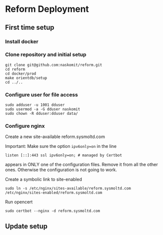 # Reform Deployment

## First time setup

### Install docker

### Clone repository and initial setup

```shell
git clone git@github.com:naskomit/reform.git
cd reform
cd docker/prod
make orientdb/setup 
cd ../..
```

### Configure user for file access
```shell
sudo adduser -u 1001 dduser
sudo usermod -a -G dduser naskomit
sudo chown -R dduser:dduser data/
```


### Configure nginx

Create a new site-available reform.sysmoltd.com

Important: Make sure the option `ipv6only=on` in the line 
```
listen [::]:443 ssl ipv6only=on; # managed by Certbot
```

appears in ONLY one of the configuration files. Remove it from all the other ones. Otherwise the configuration is not going to work.

Create a symbolic link to site-enabled
```shell
sudo ln -s /etc/nginx/sites-available/reform.sysmoltd.com /etc/nginx/sites-enabled/reform.sysmoltd.com
```
Run opencert
```shell
sudo certbot --nginx -d reform.sysmoltd.com
```


## Update setup

